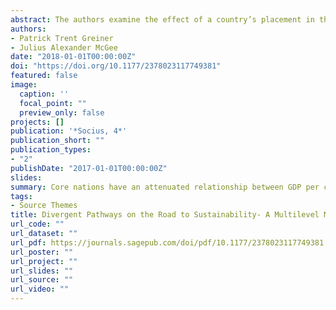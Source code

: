 ```yaml
---
abstract: The authors examine the effect of a country’s placement in the world system in 1960 on its ability to use wealth to mitigate environmental impacts. They use random-coefficients models to examine if countries belonging to core, semiperiphery, and periphery categories are able to use growth in gross domestic product (GDP) per capita to reduce CO2 emissions per capita. The findings indicate that core nations have an attenuated relationship between GDP per capita and carbon dioxide emissions per capita at higher levels of economic activity. However, nations in the semiperiphery have a relationship between GDP per capita and CO2 per capita that approximates the curve of a U. Furthermore, the authors highlight the ability of random-coefficients models to examine which levels of analysis variation in the dependent variable is most associated with. They find that the majority of variation in CO2 emissions is correlated with time-invariant variables, not with time-variant predictors, such as GDP.
authors:
- Patrick Trent Greiner
- Julius Alexander McGee
date: "2018-01-01T00:00:00Z"
doi: "https://doi.org/10.1177/2378023117749381"
featured: false
image:
  caption: ''
  focal_point: ""
  preview_only: false
projects: []
publication: '*Socius, 4*'
publication_short: ""
publication_types:
- "2"
publishDate: "2017-01-01T00:00:00Z"
slides:
summary: Core nations have an attenuated relationship between GDP per capita and emissions per capita at higher levels of economic activity, while those in the semiperiphery have a relationship that approximates the curve of a U. The majority of variation in emissions is correlated with time-invariant variables, not with time-variant predictors, such as GDP.
tags:
- Source Themes
title: Divergent Pathways on the Road to Sustainability- A Multilevel Model of the Effects of Geopolitical Power on the Relationship between Economic Growth and Environmental Quality
url_code: ""
url_dataset: ""
url_pdf: https://journals.sagepub.com/doi/pdf/10.1177/2378023117749381
url_poster: ""
url_project: ""
url_slides: ""
url_source: ""
url_video: ""
---
```

